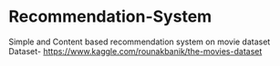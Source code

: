 # Recommendation-System
Simple and Content based recommendation system on movie dataset
Dataset- https://www.kaggle.com/rounakbanik/the-movies-dataset
